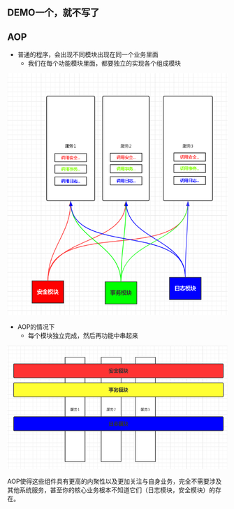 #

## DEMO一个，就不写了

## AOP

- 普通的程序，会出现不同模块出现在同一个业务里面
  - 我们在每个功能模块里面，都要独立的实现各个组成模块

![](./res/001.png)

- AOP的情况下
  - 每个模块独立完成，然后再功能中串起来

![](./res/002.png)

AOP使得这些组件具有更高的内聚性以及更加关注与自身业务，完全不需要涉及其他系统服务，甚至你的核心业务根本不知道它们（日志模块，安全模块）的存在。

